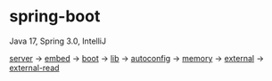 # spring-boot

Java 17, Spring 3.0, IntelliJ

[server](https://github.com/rlatjsrnr/springboot/blob/master/server) -> [embed](https://github.com/rlatjsrnr/springboot/tree/master/embed) -> [boot](https://github.com/rlatjsrnr/springboot/tree/master/boot) -> [lib](https://github.com/rlatjsrnr/springboot/tree/master/lib) -> [autoconfig](https://github.com/rlatjsrnr/springboot/tree/master/autoconfig) -> [memory](https://github.com/rlatjsrnr/springboot/tree/master/memory) -> [external](https://github.com/rlatjsrnr/springboot/tree/master/external) -> [external-read](https://github.com/rlatjsrnr/springboot/tree/master/external-read)
